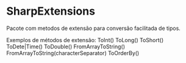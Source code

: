 # SharpExtensions
Pacote com metodos de extensão para conversão facilitada de tipos.

Exemplos de métodos de extensão:
ToInt()
ToLong()
ToShort()
ToDete|Time()
ToDouble()
FromArrayToString()
FromArrayToString(characterSeparator)
ToOrderBy()
